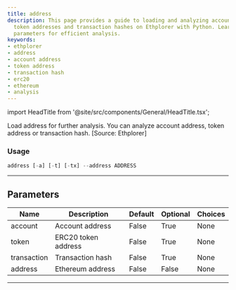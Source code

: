 ```yaml
---
title: address
description: This page provides a guide to loading and analyzing account addresses,
  token addresses and transaction hashes on Ethplorer with Python. Learn how to use
  parameters for efficient analysis.
keywords:
- ethplorer
- address
- account address
- token address
- transaction hash
- erc20
- ethereum
- analysis
---
```


import HeadTitle from '@site/src/components/General/HeadTitle.tsx';

<HeadTitle title="crypto/onchain/address - Reference | OpenBB Terminal Docs" />

Load address for further analysis. You can analyze account address, token address or transaction hash. [Source: Ethplorer]

### Usage

```python
address [-a] [-t] [-tx] --address ADDRESS
```

---

## Parameters

| Name | Description | Default | Optional | Choices |
| ---- | ----------- | ------- | -------- | ------- |
| account | Account address | False | True | None |
| token | ERC20 token address | False | True | None |
| transaction | Transaction hash | False | True | None |
| address | Ethereum address | False | False | None |

---
